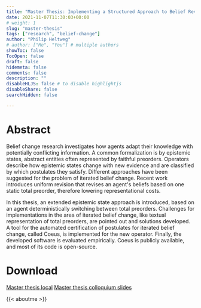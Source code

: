 ```yaml
---
title: "Master Thesis: Implementing a Structured Approach to Belief Revision by Deterministic Switching Between Total Preorders"
date: 2021-11-07T11:30:03+00:00
# weight: 1
slug: "master-thesis"
tags: ["research", "belief-change"]
author: "Philip Heltweg"
# author: ["Me", "You"] # multiple authors
showToc: false
TocOpen: false
draft: false
hidemeta: false
comments: false
description: ""
disableHLJS: false # to disable highlightjs
disableShare: false
searchHidden: false

---
```


# Abstract
Belief change research investigates how agents adapt their knowledge with potentially conflicting information. A common formalization is by epistemic states, abstract entities often represented by faithful preorders. Operators describe how epistemic states change with new evidence and are classified by which postulates they satisfy. Different approaches have been suggested for the problem of iterated belief change. Recent work introduces uniform revision that revises an agent's beliefs based on one static total preorder, therefore lowering representational costs.

In this thesis, an extended epistemic state approach is introduced, based on an agent deterministically switching between total preorders. Challenges for implementations in the area of iterated belief change, like textual representation of total preorders, are pointed out and solutions developed. A tool for the automated certification of postulates for iterated belief change, called Coeus, is implemented for the new operator. Finally, the developed software is evaluated empirically. Coeus is publicly available, and most of its code is open-source.

# Download
[Master thesis local](/files/ma_philip_heltweg.pdf)
[Master thesis colloquium slides](/files/ma_colloquium.pdf)

{{< aboutme >}}